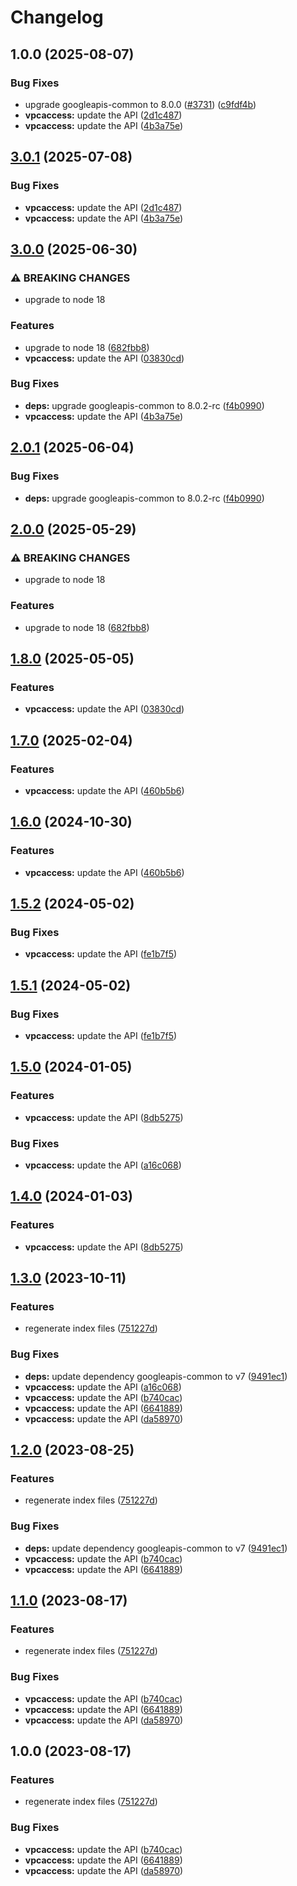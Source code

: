# Changelog

## 1.0.0 (2025-08-07)


### Bug Fixes

* upgrade googleapis-common to 8.0.0  ([#3731](https://github.com/googleapis/google-api-nodejs-client/issues/3731)) ([c9fdf4b](https://github.com/googleapis/google-api-nodejs-client/commit/c9fdf4b34d6c9bcf608eee35dd281d4680be9797))
* **vpcaccess:** update the API ([2d1c487](https://github.com/googleapis/google-api-nodejs-client/commit/2d1c487e00942e07ee2e81c2c9914580347dfcb1))
* **vpcaccess:** update the API ([4b3a75e](https://github.com/googleapis/google-api-nodejs-client/commit/4b3a75e36e8f38e986910b9c6c89d1cfff54e39b))

## [3.0.1](https://github.com/googleapis/google-api-nodejs-client/compare/vpcaccess-v3.0.0...vpcaccess-v3.0.1) (2025-07-08)


### Bug Fixes

* **vpcaccess:** update the API ([2d1c487](https://github.com/googleapis/google-api-nodejs-client/commit/2d1c487e00942e07ee2e81c2c9914580347dfcb1))
* **vpcaccess:** update the API ([4b3a75e](https://github.com/googleapis/google-api-nodejs-client/commit/4b3a75e36e8f38e986910b9c6c89d1cfff54e39b))

## [3.0.0](https://github.com/googleapis/google-api-nodejs-client/compare/vpcaccess-v2.0.1...vpcaccess-v3.0.0) (2025-06-30)


### ⚠ BREAKING CHANGES

* upgrade to node 18

### Features

* upgrade to node 18 ([682fbb8](https://github.com/googleapis/google-api-nodejs-client/commit/682fbb869189ae92b3e9a194d37d0548af0c1f92))
* **vpcaccess:** update the API ([03830cd](https://github.com/googleapis/google-api-nodejs-client/commit/03830cd906a135aaa2a94af86d0a1ed2148cb2cb))


### Bug Fixes

* **deps:** upgrade googleapis-common to 8.0.2-rc ([f4b0990](https://github.com/googleapis/google-api-nodejs-client/commit/f4b099071040cfbcfe4a2e7d487d45ee93b369e0))
* **vpcaccess:** update the API ([4b3a75e](https://github.com/googleapis/google-api-nodejs-client/commit/4b3a75e36e8f38e986910b9c6c89d1cfff54e39b))

## [2.0.1](https://github.com/googleapis/google-api-nodejs-client/compare/vpcaccess-v2.0.0...vpcaccess-v2.0.1) (2025-06-04)


### Bug Fixes

* **deps:** upgrade googleapis-common to 8.0.2-rc ([f4b0990](https://github.com/googleapis/google-api-nodejs-client/commit/f4b099071040cfbcfe4a2e7d487d45ee93b369e0))

## [2.0.0](https://github.com/googleapis/google-api-nodejs-client/compare/vpcaccess-v1.8.0...vpcaccess-v2.0.0) (2025-05-29)


### ⚠ BREAKING CHANGES

* upgrade to node 18

### Features

* upgrade to node 18 ([682fbb8](https://github.com/googleapis/google-api-nodejs-client/commit/682fbb869189ae92b3e9a194d37d0548af0c1f92))

## [1.8.0](https://github.com/googleapis/google-api-nodejs-client/compare/vpcaccess-v1.7.0...vpcaccess-v1.8.0) (2025-05-05)


### Features

* **vpcaccess:** update the API ([03830cd](https://github.com/googleapis/google-api-nodejs-client/commit/03830cd906a135aaa2a94af86d0a1ed2148cb2cb))

## [1.7.0](https://github.com/googleapis/google-api-nodejs-client/compare/vpcaccess-v1.6.0...vpcaccess-v1.7.0) (2025-02-04)


### Features

* **vpcaccess:** update the API ([460b5b6](https://github.com/googleapis/google-api-nodejs-client/commit/460b5b63e8cceb473eac1b02e92a16b3b8887c92))

## [1.6.0](https://github.com/googleapis/google-api-nodejs-client/compare/vpcaccess-v1.5.2...vpcaccess-v1.6.0) (2024-10-30)


### Features

* **vpcaccess:** update the API ([460b5b6](https://github.com/googleapis/google-api-nodejs-client/commit/460b5b63e8cceb473eac1b02e92a16b3b8887c92))

## [1.5.2](https://github.com/googleapis/google-api-nodejs-client/compare/vpcaccess-v1.5.1...vpcaccess-v1.5.2) (2024-05-02)


### Bug Fixes

* **vpcaccess:** update the API ([fe1b7f5](https://github.com/googleapis/google-api-nodejs-client/commit/fe1b7f52025c36cd63df1b874d1303ab8e13abab))

## [1.5.1](https://github.com/googleapis/google-api-nodejs-client/compare/vpcaccess-v1.5.0...vpcaccess-v1.5.1) (2024-05-02)


### Bug Fixes

* **vpcaccess:** update the API ([fe1b7f5](https://github.com/googleapis/google-api-nodejs-client/commit/fe1b7f52025c36cd63df1b874d1303ab8e13abab))

## [1.5.0](https://github.com/googleapis/google-api-nodejs-client/compare/vpcaccess-v1.4.0...vpcaccess-v1.5.0) (2024-01-05)


### Features

* **vpcaccess:** update the API ([8db5275](https://github.com/googleapis/google-api-nodejs-client/commit/8db52757e6cc1842f451581340d9fa0aa554fea3))


### Bug Fixes

* **vpcaccess:** update the API ([a16c068](https://github.com/googleapis/google-api-nodejs-client/commit/a16c06850bd93116aad03e30d749aec1041fc1f8))

## [1.4.0](https://github.com/googleapis/google-api-nodejs-client/compare/vpcaccess-v1.3.0...vpcaccess-v1.4.0) (2024-01-03)


### Features

* **vpcaccess:** update the API ([8db5275](https://github.com/googleapis/google-api-nodejs-client/commit/8db52757e6cc1842f451581340d9fa0aa554fea3))

## [1.3.0](https://github.com/googleapis/google-api-nodejs-client/compare/vpcaccess-v1.2.0...vpcaccess-v1.3.0) (2023-10-11)


### Features

* regenerate index files ([751227d](https://github.com/googleapis/google-api-nodejs-client/commit/751227d3926c946b5db5edb58f0086e074a61169))


### Bug Fixes

* **deps:** update dependency googleapis-common to v7 ([9491ec1](https://github.com/googleapis/google-api-nodejs-client/commit/9491ec1cdc3c413e7d73edcfcd59cf5c28a7c855))
* **vpcaccess:** update the API ([a16c068](https://github.com/googleapis/google-api-nodejs-client/commit/a16c06850bd93116aad03e30d749aec1041fc1f8))
* **vpcaccess:** update the API ([b740cac](https://github.com/googleapis/google-api-nodejs-client/commit/b740cacf6fc152ed22fb20d9ab35919f8206c3c1))
* **vpcaccess:** update the API ([6641889](https://github.com/googleapis/google-api-nodejs-client/commit/66418891464fa6aa5bdc4ab384b0e1db9e980754))
* **vpcaccess:** update the API ([da58970](https://github.com/googleapis/google-api-nodejs-client/commit/da5897041fafd3a7d15815edb5713eab33069725))

## [1.2.0](https://github.com/googleapis/google-api-nodejs-client/compare/vpcaccess-v1.1.0...vpcaccess-v1.2.0) (2023-08-25)


### Features

* regenerate index files ([751227d](https://github.com/googleapis/google-api-nodejs-client/commit/751227d3926c946b5db5edb58f0086e074a61169))


### Bug Fixes

* **deps:** update dependency googleapis-common to v7 ([9491ec1](https://github.com/googleapis/google-api-nodejs-client/commit/9491ec1cdc3c413e7d73edcfcd59cf5c28a7c855))
* **vpcaccess:** update the API ([b740cac](https://github.com/googleapis/google-api-nodejs-client/commit/b740cacf6fc152ed22fb20d9ab35919f8206c3c1))
* **vpcaccess:** update the API ([6641889](https://github.com/googleapis/google-api-nodejs-client/commit/66418891464fa6aa5bdc4ab384b0e1db9e980754))

## [1.1.0](https://github.com/googleapis/google-api-nodejs-client/compare/vpcaccess-v1.0.0...vpcaccess-v1.1.0) (2023-08-17)


### Features

* regenerate index files ([751227d](https://github.com/googleapis/google-api-nodejs-client/commit/751227d3926c946b5db5edb58f0086e074a61169))


### Bug Fixes

* **vpcaccess:** update the API ([b740cac](https://github.com/googleapis/google-api-nodejs-client/commit/b740cacf6fc152ed22fb20d9ab35919f8206c3c1))
* **vpcaccess:** update the API ([6641889](https://github.com/googleapis/google-api-nodejs-client/commit/66418891464fa6aa5bdc4ab384b0e1db9e980754))
* **vpcaccess:** update the API ([da58970](https://github.com/googleapis/google-api-nodejs-client/commit/da5897041fafd3a7d15815edb5713eab33069725))

## 1.0.0 (2023-08-17)


### Features

* regenerate index files ([751227d](https://github.com/googleapis/google-api-nodejs-client/commit/751227d3926c946b5db5edb58f0086e074a61169))


### Bug Fixes

* **vpcaccess:** update the API ([b740cac](https://github.com/googleapis/google-api-nodejs-client/commit/b740cacf6fc152ed22fb20d9ab35919f8206c3c1))
* **vpcaccess:** update the API ([6641889](https://github.com/googleapis/google-api-nodejs-client/commit/66418891464fa6aa5bdc4ab384b0e1db9e980754))
* **vpcaccess:** update the API ([da58970](https://github.com/googleapis/google-api-nodejs-client/commit/da5897041fafd3a7d15815edb5713eab33069725))
